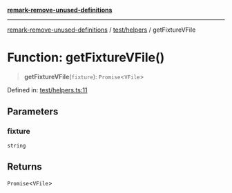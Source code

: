 [**remark-remove-unused-definitions**](../../../README.md)

***

[remark-remove-unused-definitions](../../../README.md) / [test/helpers](../README.md) / getFixtureVFile

# Function: getFixtureVFile()

> **getFixtureVFile**(`fixture`): `Promise`\<`VFile`\>

Defined in: [test/helpers.ts:11](https://github.com/Xunnamius/unified-utils/blob/a1e1b291ed5d442639a1ce075dcca685fb9ccffb/packages/remark-remove-unused-definitions/test/helpers.ts#L11)

## Parameters

### fixture

`string`

## Returns

`Promise`\<`VFile`\>
